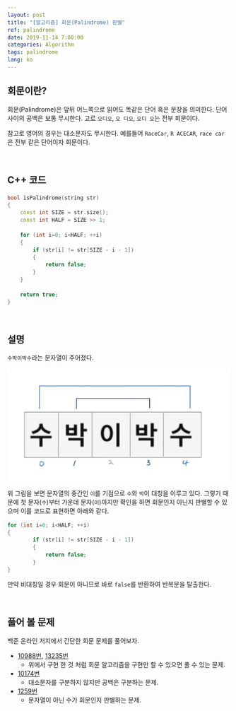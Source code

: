 ```yaml
---
layout: post
title: "[알고리즘] 회문(Palindrome) 판별"
ref: palindrome
date: 2019-11-14 7:00:00
categories: Algorithm
tags: palindrome
lang: ko
---
```


## **회문이란?**

회문(Palindrome)은 앞뒤 어느쪽으로 읽어도 똑같은 단어 혹은 문장을 의미한다. 단어 사이의 공백은 보통 무시한다.
고로 `오디오`, `오 디오`, `오디 오`는 전부 회문이다.

참고로 영어의 경우는 대소문자도 무시한다. 예를들어 `RaceCar`, `R ACECAR`, `race car`은 전부 같은 단어이자 회문이다.

<br>

## **C++ 코드**

```cpp
bool isPalindrome(string str)
{
    const int SIZE = str.size();
    const int HALF = SIZE >> 1;

    for (int i=0; i<HALF; ++i)
    {
        if (str[i] != str[SIZE - i - 1])
        {
            return false;
        }   
    }

    return true;
}
```

<br>

## **설명**

`수박이박수`라는 문자열이 주어졌다.

![Palindrome](/assets/images/algorithm/palindrome/normal/palindrome-ko.jpg)

위 그림을 보면 문자열의 중간인 `이`를 기점으로 `수`와 `박`이 대칭을 이루고 있다. 
그렇기 때문에  첫 문자(`수`)부터 가운데 문자(`이`)까지만 확인을 하면 회문인지 아닌지 판별할 수 있으며 이를 코드로 표현하면 아래와 같다.
```cpp
for (int i=0; i<HALF; ++i)
{
        if (str[i] != str[SIZE - i - 1]) 
        { 
            return false;
        }
}
```

만약 비대칭일 경우 회문이 아니므로 바로 `false`를 반환하여 반복문을 탈출한다.

<br>

## **풀어 볼 문제**
백준 온라인 저지에서 간단한 회문 문제를 풀어보자.

- [10988번](https://www.acmicpc.net/problem/10988), [13235번](https://www.acmicpc.net/problem/13235)
  + 위에서 구현 한 것 처럼 회문 알고리즘을 구현만 할 수 있으면 풀 수 있는 문제.
- [10174번](https://www.acmicpc.net/problem/10174)
  + 대소문자를 구분하지 않지만 공백은 구분하는 문제.
- [1259번](https://www.acmicpc.net/problem/1259)
  + 문자열이 아닌 수가 회문인지 판별하는 문제.
